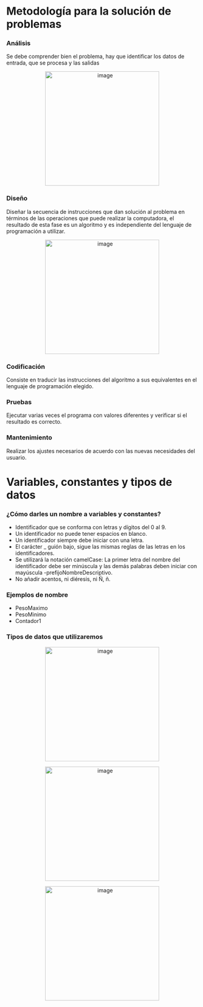 # Metodología para la solución de problemas
### Análisis
Se debe comprender bien el problema, hay que identificar los datos de entrada, que se procesa y las salidas
<p align="center">
<img width="300" alt="image" src="https://user-images.githubusercontent.com/89166148/176088699-7d2fcac7-ac08-4958-a6a5-dbc3c9e9b3ae.png">
</p>

### Diseño
Diseñar la secuencia de instrucciones que dan solución al problema en términos de las operaciones que puede realizar la computadora, el resultado de esta fase es un algoritmo y es independiente del lenguaje de programación a utilizar.
<p align="center">
<img width="300" alt="image" src="https://user-images.githubusercontent.com/89166148/176088884-cc839e4b-4422-4aa2-877e-85088853bb88.png">
</p>

### Codificación
Consiste en traducir las instrucciones del algoritmo a sus equivalentes en el lenguaje de programación elegido. 

### Pruebas
Ejecutar varias veces el programa con valores diferentes y verificar si el resultado es correcto. 

### Mantenimiento
Realizar los ajustes necesarios de acuerdo con las nuevas necesidades del usuario.


# Variables, constantes y tipos de datos
### ¿Cómo darles un nombre a variables y constantes?
- Identificador que se conforma con letras y dígitos del 0 al 9. 
- Un identificador no puede tener espacios en blanco. 
- Un identificador siempre debe iniciar con una letra. 
- El carácter _ guión bajo, sigue las mismas reglas de las letras en los identificadores. 
- Se utilizará la notación camelCase: La primer letra del nombre del identificador debe ser minúscula y las demás palabras deben iniciar con mayúscula -prefijoNombreDescriptivo. 
- No añadir acentos, ni diéresis, ni Ñ, ñ.

### Ejemplos de nombre
- PesoMaximo
- PesoMinimo
- Contador1

### Tipos de datos que utilizaremos
<p align="center">
<img width="300" alt="image" src="https://user-images.githubusercontent.com/89166148/176089420-252cdfe2-1cf7-4d3d-89bc-a3d1b9ed76cb.png">
</p>

<p align="center">
<img width="300" alt="image" src="https://user-images.githubusercontent.com/89166148/176089552-6c8daf3c-eeb2-4c59-b764-fd7cdd49b242.png">
</p>

<p align="center">
<img width="300" alt="image" src="https://user-images.githubusercontent.com/89166148/176089682-711f98e3-f13e-48b2-b4f7-70e33d5b0bdf.png">
</p>
